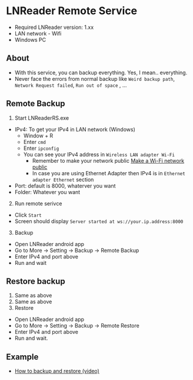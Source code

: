 # LNReader Remote Service
- Required LNReader version: 1.xx
- LAN network - Wifi
- Windows PC

## About
* With this service, you can backup everything. Yes, I mean.. everything.
* Never face the errors from normal backup like `Weird backup path`, `Network Request failed`, `Run out of space` , ...

## Remote Backup
1. Start LNReaderRS.exe
* IPv4: To get your IPv4 in LAN network (Windows)
	* Window + R
	* Enter `cmd`
	* Enter `ipconfig`
	* You can see your IPv4 address in `Wireless LAN adapter Wi-Fi` 
		* Remember to make your network public [Make a Wi-Fi network public](https://support.microsoft.com/en-us/windows/make-a-wi-fi-network-public-or-private-in-windows-0460117d-8d3e-a7ac-f003-7a0da607448d#WindowsVersion=Windows_11)
		* In case you are using Ethernet Adapter then IPv4 is in `Ethernet adapter Ethernet` section
* Port: default is 8000, whaterver you want
* Folder: Whatever you want
2. Run remote serivce
*	Click `Start`
*	Screen should display `Server started at ws://your.ip.address:8000`
3. Backup
* Open LNReader android app
* Go to More -> Setting -> Backup -> Remote Backup
* Enter IPv4 and port above
* Run and wait

## Restore backup
1. Same as above
2. Same as above
3. Restore
* Open LNReader android app
* Go to More -> Setting -> Backup -> Remote Restore
* Enter IPv4 and port above
* Run and wait.

## Example
- [How to backup and restore (video)](https://youtu.be/Sg9RLLTecVk)
